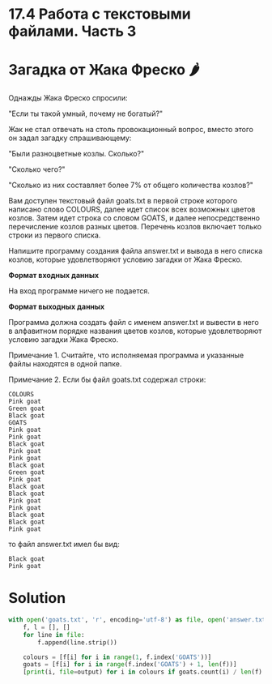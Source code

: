 # 17.4 Работа с текстовыми файлами. Часть 3

# Загадка от Жака Фреско 🌶️

Однажды Жака Фреско спросили:

"Если ты такой умный, почему не богатый?"

Жак не стал отвечать на столь провокационный вопрос, вместо этого он задал загадку спрашивающему:

"Были разноцветные козлы. Сколько?"

"Сколько чего?"

"Сколько из них составляет более 7% от общего количества козлов?"

Вам доступен текстовый файл goats.txt в первой строке которого написано слово COLOURS, далее идет список всех возможных
цветов козлов. Затем идет строка со словом GOATS, и далее непосредственно перечисление козлов разных цветов. Перечень
козлов включает только строки из первого списка.

Напишите программу создания файла answer.txt и вывода в него списка козлов, которые удовлетворяют условию загадки от
Жака Фреско.

**Формат входных данных**

На вход программе ничего не подается.

**Формат выходных данных**

Программа должна создать файл с именем answer.txt и вывести в него в алфавитном порядке названия цветов козлов, которые
удовлетворяют условию загадки Жака Фреско.

Примечание 1. Считайте, что исполняемая программа и указанные файлы находятся в одной папке.

Примечание 2. Если бы файл goats.txt содержал строки:

```
COLOURS
Pink goat
Green goat
Black goat
GOATS
Pink goat
Pink goat
Black goat
Pink goat
Pink goat
Black goat
Green goat
Pink goat
Black goat
Black goat
Pink goat
Pink goat
Black goat
Black goat
Pink goat
```

то файл answer.txt имел бы вид:

```
Black goat
Pink goat
```

# Solution

```python
with open('goats.txt', 'r', encoding='utf-8') as file, open('answer.txt', 'w', encoding='utf-8') as output:
    f, l = [], []
    for line in file:
        f.append(line.strip())

    colours = [f[i] for i in range(1, f.index('GOATS'))]
    goats = [f[i] for i in range(f.index('GOATS') + 1, len(f))]
    [print(i, file=output) for i in colours if goats.count(i) / len(f) * 100 > 7]
```